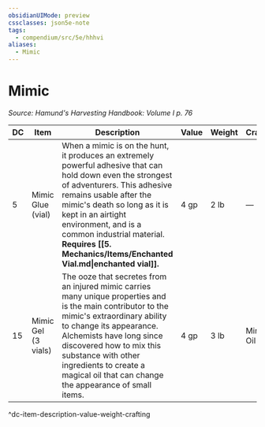 ```yaml
---
obsidianUIMode: preview
cssclasses: json5e-note
tags:
  - compendium/src/5e/hhhvi
aliases:
  - Mimic
---
```

# Mimic
*Source: Hamund's Harvesting Handbook: Volume I p. 76* 

| DC | Item | Description | Value | Weight | Crafting |
|----|------|-------------|-------|--------|----------|
| 5 | Mimic Glue (vial) | When a mimic is on the hunt, it produces an extremely powerful adhesive that can hold down even the strongest of adventurers. This adhesive remains usable after the mimic's death so long as it is kept in an airtight environment, and is a common industrial material. **Requires [[5. Mechanics/Items/Enchanted Vial.md\|enchanted vial]].** | 4 gp | 2 lb | — |
| 15 | Mimic Gel (3 vials) | The ooze that secretes from an injured mimic carries many unique properties and is the main contributor to the mimic's extraordinary ability to change its appearance. Alchemists have long since discovered how to mix this substance with other ingredients to create a magical oil that can change the appearance of small items. | 4 gp | 3 lb | Mimic Oil |
^dc-item-description-value-weight-crafting
